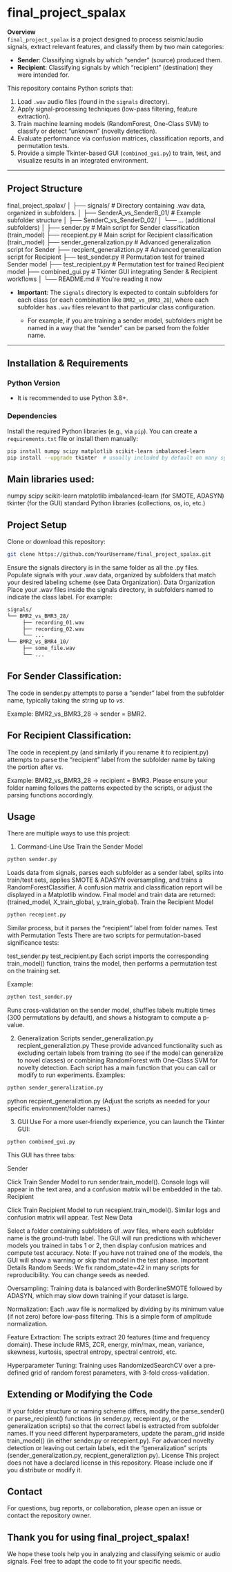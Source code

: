 # final_project_spalax

**Overview**  
`final_project_spalax` is a project designed to process seismic/audio signals, extract relevant features, and classify them by two main categories:

- **Sender**: Classifying signals by which “sender” (source) produced them.
- **Recipient**: Classifying signals by which “recipient” (destination) they were intended for.

This repository contains Python scripts that:

1. Load `.wav` audio files (found in the `signals` directory).
2. Apply signal-processing techniques (low-pass filtering, feature extraction).
3. Train machine learning models (RandomForest, One-Class SVM) to classify or detect “unknown” (novelty detection).
4. Evaluate performance via confusion matrices, classification reports, and permutation tests.
5. Provide a simple Tkinter-based GUI (`combined_gui.py`) to train, test, and visualize results in an integrated environment.

---

## Project Structure

final_project_spalax/ │ ├── signals/ # Directory containing .wav data, organized in subfolders. │ ├── SenderA_vs_SenderB_01/ # Example subfolder structure │ ├── SenderC_vs_SenderD_02/ │ └── ... (additional subfolders) │ ├── sender.py # Main script for Sender classification (train_model) ├── recepient.py # Main script for Recipient classification (train_model) ├── sender_generalization.py # Advanced generalization script for Sender ├── recpient_generaliztion.py # Advanced generalization script for Recipient ├── test_sender.py # Permutation test for trained Sender model ├── test_recipient.py # Permutation test for trained Recipient model ├── combined_gui.py # Tkinter GUI integrating Sender & Recipient workflows │ └── README.md # You're reading it now



- **Important**: The `signals` directory is expected to contain subfolders for each class (or each combination like `BMR2_vs_BMR3_28`), where each subfolder has `.wav` files relevant to that particular class configuration.  

  - For example, if you are training a sender model, subfolders might be named in a way that the “sender” can be parsed from the folder name.  

---

## Installation & Requirements

### Python Version

- It is recommended to use Python 3.8+.

### Dependencies

Install the required Python libraries (e.g., via `pip`). You can create a `requirements.txt` file or install them manually:

```bash
pip install numpy scipy matplotlib scikit-learn imbalanced-learn
pip install --upgrade tkinter  # usually included by default on many systems
```

## Main libraries used:

numpy
scipy
scikit-learn
matplotlib
imbalanced-learn (for SMOTE, ADASYN)
tkinter (for the GUI)
standard Python libraries (collections, os, io, etc.)

## Project Setup
Clone or download this repository:
```bash
git clone https://github.com/YourUsername/final_project_spalax.git
```
Ensure the signals directory is in the same folder as all the .py files.
Populate signals with your .wav data, organized by subfolders that match your desired labeling scheme (see Data Organization).
Data Organization
Place your .wav files inside the signals directory, in subfolders named to indicate the class label. For example:

```bash
signals/
└── BMR2_vs_BMR3_28/
     ├── recording_01.wav
     ├── recording_02.wav
     └── ...
└── BMR2_vs_BMR4_10/
     ├── some_file.wav
     └── ...
```
## For Sender Classification:
The code in sender.py attempts to parse a “sender” label from the subfolder name, typically taking the string up to _vs_.

Example: BMR2_vs_BMR3_28 → sender = BMR2.

## For Recipient Classification:
The code in recepient.py (and similarly if you rename it to recipient.py) attempts to parse the “recipient” label from the subfolder name by taking the portion after _vs_.

Example: BMR2_vs_BMR3_28 → recipient = BMR3.
Please ensure your folder naming follows the patterns expected by the scripts, or adjust the parsing functions accordingly.

## Usage
There are multiple ways to use this project:

1. Command-Line Use
Train the Sender Model

```bash
python sender.py
```
Loads data from signals, parses each subfolder as a sender label, splits into train/test sets, applies SMOTE & ADASYN oversampling, and trains a RandomForestClassifier.
A confusion matrix and classification report will be displayed in a Matplotlib window.
Final model and train data are returned: (trained_model, X_train_global, y_train_global).
Train the Recipient Model

```bash
python recepient.py
```
Similar process, but it parses the “recipient” label from folder names.
Test with Permutation Tests
There are two scripts for permutation-based significance tests:

test_sender.py
test_recipient.py
Each script imports the corresponding train_model() function, trains the model, then performs a permutation test on the training set.

Example:

```bash
python test_sender.py
```
Runs cross-validation on the sender model, shuffles labels multiple times (300 permutations by default), and shows a histogram to compute a p-value.

2. Generalization Scripts
sender_generalization.py
recpient_generaliztion.py
These provide advanced functionality such as excluding certain labels from training (to see if the model can generalize to novel classes) or combining RandomForest with One-Class SVM for novelty detection.
Each script has a main function that you can call or modify to run experiments.
Examples:

```bash
python sender_generalization.py
```
python recpient_generaliztion.py
(Adjust the scripts as needed for your specific environment/folder names.)

3. GUI Use
For a more user-friendly experience, you can launch the Tkinter GUI:

```bash
python combined_gui.py
```
This GUI has three tabs:

Sender

Click Train Sender Model to run sender.train_model().
Console logs will appear in the text area, and a confusion matrix will be embedded in the tab.
Recipient

Click Train Recipient Model to run recepient.train_model().
Similar logs and confusion matrix will appear.
Test New Data

Select a folder containing subfolders of .wav files, where each subfolder name is the ground-truth label.
The GUI will run predictions with whichever models you trained in tabs 1 or 2, then display confusion matrices and compute test accuracy.
Note: If you have not trained one of the models, the GUI will show a warning or skip that model in the test phase.
Important Details
Random Seeds:
We fix random_state=42 in many scripts for reproducibility. You can change seeds as needed.

Oversampling:
Training data is balanced with BorderlineSMOTE followed by ADASYN, which may slow down training if your dataset is large.

Normalization:
Each .wav file is normalized by dividing by its minimum value (if not zero) before low-pass filtering. This is a simple form of amplitude normalization.

Feature Extraction:
The scripts extract 20 features (time and frequency domain). These include RMS, ZCR, energy, min/max, mean, variance, skewness, kurtosis, spectral entropy, spectral centroid, etc.

Hyperparameter Tuning:
Training uses RandomizedSearchCV over a pre-defined grid of random forest parameters, with 3-fold cross-validation.

## Extending or Modifying the Code
If your folder structure or naming scheme differs, modify the parse_sender() or parse_recipient() functions (in sender.py, recepient.py, or the generalization scripts) so that the correct label is extracted from subfolder names.
If you need different hyperparameters, update the param_grid inside train_model() (in either sender.py or recepient.py).
For advanced novelty detection or leaving out certain labels, edit the “generalization” scripts (sender_generalization.py, recpient_generaliztion.py).
License
This project does not have a declared license in this repository. Please include one if you distribute or modify it.

## Contact
For questions, bug reports, or collaboration, please open an issue or contact the repository owner.

## Thank you for using final_project_spalax!
We hope these tools help you in analyzing and classifying seismic or audio signals. Feel free to adapt the code to fit your specific needs.
